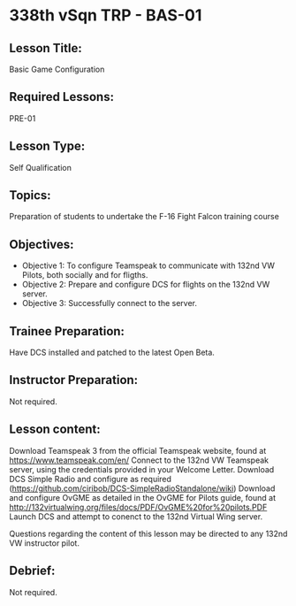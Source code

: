 # 338th vSqn TRP - BAS-01

## Lesson Title:
Basic Game Configuration

## Required Lessons:
PRE-01

## Lesson Type:
Self Qualification

## Topics:
Preparation of students to undertake the F-16 Fight Falcon training course

## Objectives:
* Objective 1: To configure Teamspeak to communicate with 132nd VW Pilots, both socially and for fligths.
* Objective 2: Prepare and configure DCS for flights on the 132nd VW server.
* Objective 3: Successfully connect to the server.

## Trainee Preparation:
Have DCS installed and patched to the latest Open Beta.

## Instructor Preparation:
Not required.

## Lesson content:
Download Teamspeak 3 from the official Teamspeak website, found at https://www.teamspeak.com/en/
Connect to the 132nd VW Teamspeak server, using the credentials provided in your Welcome Letter.
Download DCS Simple Radio and configure as required (https://github.com/ciribob/DCS-SimpleRadioStandalone/wiki)
Download and configure OvGME as detailed in the OvGME for Pilots guide, found at http://132virtualwing.org/files/docs/PDF/OvGME%20for%20pilots.PDF
Launch DCS and attempt to conenct to the 132nd Virtual Wing server.

Questions regarding the content of this lesson may be directed to any 132nd VW instructor pilot.

## Debrief:
Not required.